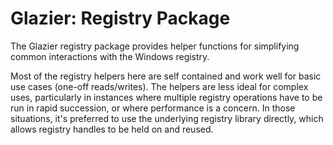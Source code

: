 # Glazier: Registry Package

<!--* freshness: { exempt: true } *-->

The Glazier registry package provides helper functions for simplifying common
interactions with the Windows registry.

Most of the registry helpers here are self contained and work well for basic use
cases (one-off reads/writes). The helpers are less ideal for complex uses,
particularly in instances where multiple registry operations have to be run in
rapid succession, or where performance is a concern. In those situations, it's
preferred to use the underlying registry library directly, which allows registry
handles to be held on and reused.
